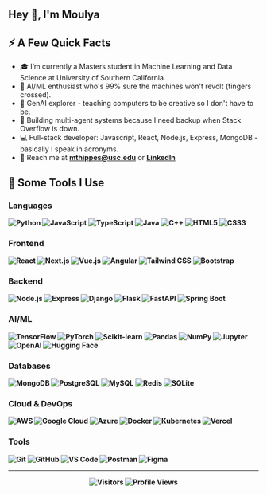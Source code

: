 <h2>Hey 👋, I'm Moulya</a></h2>
<h2>⚡️ A Few Quick Facts</h2>
<ul>
<li>🎓 I’m currently a Masters student in Machine Learning and Data Science at University of Southern California.</li>
<li>🤖 AI/ML enthusiast who's 99% sure the machines won't revolt (fingers crossed).</li>
<li>🧠 GenAI explorer - teaching computers to be creative so I don't have to be.</li>
<li>👥 Building multi-agent systems because I need backup when Stack Overflow is down.</li>
<li>💻 Full-stack developer: Javascript, React, Node.js, Express, MongoDB - basically I speak in acronyms.</li>
<li>💬 Reach me at <strong><a href="mailto:mthippes@usc.edu">mthippes@usc.edu</a></strong> or <strong><a href="https://www.linkedin.com/in/moulyat9353/">LinkedIn</a></li>
</ul>
<h2>🚀 Some Tools I Use</h2>
<h3>Languages</h3>
<p>
<img src="https://img.shields.io/badge/-Python-3776AB?style=flat-square&logo=python&logoColor=white" alt="Python">
<img src="https://img.shields.io/badge/-JavaScript-F7DF1E?style=flat-square&logo=javascript&logoColor=black" alt="JavaScript">
<img src="https://img.shields.io/badge/-TypeScript-3178C6?style=flat-square&logo=typescript&logoColor=white" alt="TypeScript">
<img src="https://img.shields.io/badge/-Java-007396?style=flat-square&logo=java&logoColor=white" alt="Java">
<img src="https://img.shields.io/badge/-C++-00599C?style=flat-square&logo=cplusplus&logoColor=white" alt="C++">
<img src="https://img.shields.io/badge/-HTML5-E34F26?style=flat-square&logo=html5&logoColor=white" alt="HTML5">
<img src="https://img.shields.io/badge/-CSS3-1572B6?style=flat-square&logo=css3&logoColor=white" alt="CSS3">
</p>

<h3>Frontend</h3>
<p>
<img src="https://img.shields.io/badge/-React-61DAFB?style=flat-square&logo=react&logoColor=black" alt="React">
<img src="https://img.shields.io/badge/-Next.js-000000?style=flat-square&logo=nextdotjs&logoColor=white" alt="Next.js">
<img src="https://img.shields.io/badge/-Vue.js-4FC08D?style=flat-square&logo=vuedotjs&logoColor=white" alt="Vue.js">
<img src="https://img.shields.io/badge/-Angular-DD0031?style=flat-square&logo=angular&logoColor=white" alt="Angular">
<img src="https://img.shields.io/badge/-Tailwind%20CSS-06B6D4?style=flat-square&logo=tailwindcss&logoColor=white" alt="Tailwind CSS">
<img src="https://img.shields.io/badge/-Bootstrap-7952B3?style=flat-square&logo=bootstrap&logoColor=white" alt="Bootstrap">
</p>

<h3>Backend</h3>
<p>
<img src="https://img.shields.io/badge/-Node.js-339933?style=flat-square&logo=nodedotjs&logoColor=white" alt="Node.js">
<img src="https://img.shields.io/badge/-Express-000000?style=flat-square&logo=express&logoColor=white" alt="Express">
<img src="https://img.shields.io/badge/-Django-092E20?style=flat-square&logo=django&logoColor=white" alt="Django">
<img src="https://img.shields.io/badge/-Flask-000000?style=flat-square&logo=flask&logoColor=white" alt="Flask">
<img src="https://img.shields.io/badge/-FastAPI-009688?style=flat-square&logo=fastapi&logoColor=white" alt="FastAPI">
<img src="https://img.shields.io/badge/-Spring%20Boot-6DB33F?style=flat-square&logo=springboot&logoColor=white" alt="Spring Boot">
</p>

<h3>AI/ML</h3>
<p>
<img src="https://img.shields.io/badge/-TensorFlow-FF6F00?style=flat-square&logo=tensorflow&logoColor=white" alt="TensorFlow">
<img src="https://img.shields.io/badge/-PyTorch-EE4C2C?style=flat-square&logo=pytorch&logoColor=white" alt="PyTorch">
<img src="https://img.shields.io/badge/-Scikit--learn-F7931E?style=flat-square&logo=scikitlearn&logoColor=white" alt="Scikit-learn">
<img src="https://img.shields.io/badge/-Pandas-150458?style=flat-square&logo=pandas&logoColor=white" alt="Pandas">
<img src="https://img.shields.io/badge/-NumPy-013243?style=flat-square&logo=numpy&logoColor=white" alt="NumPy">
<img src="https://img.shields.io/badge/-Jupyter-F37626?style=flat-square&logo=jupyter&logoColor=white" alt="Jupyter">
<img src="https://img.shields.io/badge/-OpenAI-412991?style=flat-square&logo=openai&logoColor=white" alt="OpenAI">
<img src="https://img.shields.io/badge/-Hugging%20Face-FFD21E?style=flat-square&logo=huggingface&logoColor=black" alt="Hugging Face">
</p>

<h3>Databases</h3>
<p>
<img src="https://img.shields.io/badge/-MongoDB-47A248?style=flat-square&logo=mongodb&logoColor=white" alt="MongoDB">
<img src="https://img.shields.io/badge/-PostgreSQL-336791?style=flat-square&logo=postgresql&logoColor=white" alt="PostgreSQL">
<img src="https://img.shields.io/badge/-MySQL-4479A1?style=flat-square&logo=mysql&logoColor=white" alt="MySQL">
<img src="https://img.shields.io/badge/-Redis-DC382D?style=flat-square&logo=redis&logoColor=white" alt="Redis">
<img src="https://img.shields.io/badge/-SQLite-003B57?style=flat-square&logo=sqlite&logoColor=white" alt="SQLite">
</p>

<h3>Cloud & DevOps</h3>
<p>
<img src="https://img.shields.io/badge/-AWS-232F3E?style=flat-square&logo=amazonaws&logoColor=white" alt="AWS">
<img src="https://img.shields.io/badge/-Google%20Cloud-4285F4?style=flat-square&logo=googlecloud&logoColor=white" alt="Google Cloud">
<img src="https://img.shields.io/badge/-Azure-0078D4?style=flat-square&logo=microsoftazure&logoColor=white" alt="Azure">
<img src="https://img.shields.io/badge/-Docker-2496ED?style=flat-square&logo=docker&logoColor=white" alt="Docker">
<img src="https://img.shields.io/badge/-Kubernetes-326CE5?style=flat-square&logo=kubernetes&logoColor=white" alt="Kubernetes">
<img src="https://img.shields.io/badge/-Vercel-000000?style=flat-square&logo=vercel&logoColor=white" alt="Vercel">
</p>

<h3>Tools</h3>
<p>
<img src="https://img.shields.io/badge/-Git-F05032?style=flat-square&logo=git&logoColor=white" alt="Git">
<img src="https://img.shields.io/badge/-GitHub-181717?style=flat-square&logo=github&logoColor=white" alt="GitHub">
<img src="https://img.shields.io/badge/-VS%20Code-007ACC?style=flat-square&logo=visualstudiocode&logoColor=white" alt="VS Code">
<img src="https://img.shields.io/badge/-Postman-FF6C37?style=flat-square&logo=postman&logoColor=white" alt="Postman">
<img src="https://img.shields.io/badge/-Figma-F24E1E?style=flat-square&logo=figma&logoColor=white" alt="Figma">
</p>

<hr />

<p align="center">
    <img alt="Visitors" src="https://visitor-badge.laobi.icu/badge?page_id=Moulyat9353&color=blue"/>
    <img alt="Profile Views" src="https://komarev.com/ghpvc/?username=Moulyat9353"/>
</p>
